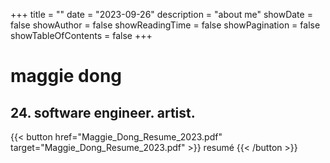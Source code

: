 +++
title = ""
date = "2023-09-26"
description = "about me"
showDate = false
showAuthor = false
showReadingTime = false
showPagination = false
showTableOfContents = false
+++

# maggie dong
## 24. software engineer. artist.
{{< button href="Maggie_Dong_Resume_2023.pdf" target="Maggie_Dong_Resume_2023.pdf" >}}
resumé
{{< /button >}}
